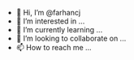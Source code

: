 - 👋 Hi, I’m @farhancj
- 👀 I’m interested in ...
- 🌱 I’m currently learning ...
- 💞️ I’m looking to collaborate on ...
- 📫 How to reach me ...

<!---
farhancj/farhancj is a ✨ special ✨ repository because its `README.md` (this file) appears on your GitHub profile.
You can click the Preview link to take a look at your changes.
--->
